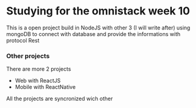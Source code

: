 # Studying for the omnistack week 10

This is a open project build in NodeJS with other 3 (I will write after) using mongoDB to connect with database and provide the informations with protocol Rest

### Other projects

There are more 2 projects

- Web with ReactJS
- Mobile with ReactNative

All the projects are syncronized wich other